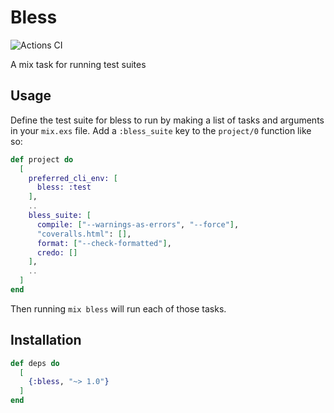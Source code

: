 # Bless

![Actions CI](https://github.com/NFIBrokerage/bless/workflows/Actions%20CI/badge.svg)

A mix task for running test suites

## Usage

Define the test suite for bless to run by making a list of tasks and
arguments in your `mix.exs` file. Add a `:bless_suite` key to the `project/0`
function like so:

```elixir
def project do
  [
    preferred_cli_env: [
      bless: :test
    ],
    ..
    bless_suite: [
      compile: ["--warnings-as-errors", "--force"],
      "coveralls.html": [],
      format: ["--check-formatted"],
      credo: []
    ],
    ..
  ]
end
```

Then running `mix bless` will run each of those tasks.

## Installation

```elixir
def deps do
  [
    {:bless, "~> 1.0"}
  ]
end
```

<!-- # Generated by Elixir.Gaas.Generators.Simple.Readme -->
